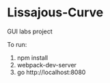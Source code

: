 # Lissajous-Curve
GUI labs project

To run:  
1. npm install
2. webpack-dev-server
3. go http://localhost:8080
    
